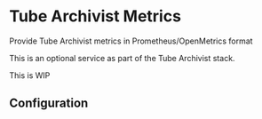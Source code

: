 # Tube Archivist Metrics
Provide Tube Archivist metrics in Prometheus/OpenMetrics format

This is an optional service as part of the Tube Archivist stack. 

This is WIP

## Configuration

